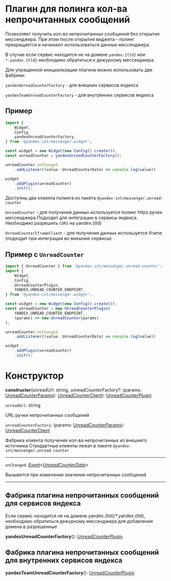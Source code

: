 # Плагин для полинга кол-ва непрочитанных сообщений

Позвозляет получить кол-во непрочитанных сообщений без открытия мессенджера.
При этом после открытия виджета - полинг прекращается и начинают использоваться данные мессенджера.

В случае если сервис находится не на домене `yandex.{tld}` или `*.yandex.{tld}`
необходимо обратиться к дежурному мессенджера.

Для упращенной инициализации плагина можно использовать две фабрики:

`yandexUnreadCounterFactory` - для внешних сервисов яндекса

`yandexTeamUnreadCounterFactory` - для внутренних сервисов яндекса

## Пример

```ts
import {
    Widget,
    Config,
    yandexUnreadCounterFactory,
} from '@yandex-int/messenger.widget';

const widget = new Widget(new Config().create());
const unreadCounter = yandexUnreadCounterFactory();

unreadCounter.onChanged
    .addListener((value: UnreadCounterData) => console.log(value))

widget
    .addPlugin(unreadCounter)
    .init();
```

Доступны два клиента полинга из пакета `@yandex-int/messenger.unread-counter`

`UnreadCounter` - для получения данных используется полинг https ручки мессенджера
Подходит для интеграции в сервисы яндекса. Необходимо разрешить `CORS` на yandex.{tld}

`UnreadCounterIframeClient` - для получения данных используется iframe
(подходит при интеграции во внешние сервисы)

## Пример с `UnreadCounter`

```ts
import { UnreadCounter } from '@yandex-int/messenger.unread-counter';
import {
    Widget,
    Config,
    UnreadCounterPlugin,
    YANDEX_UNREAD_COUNTER_ENDPOINT,
} from '@yandex-int/messenger.widget';

const widget = new Widget(new Config().create());
const unreadCounter = new UnreadCounterPlugin(
    YANDEX_UNREAD_COUNTER_ENDPOINT,
    (params) => new UnreadCounter(params)
);

unreadCounter.onChanged
    .addListener((value: UnreadCounterData) => console.log(value))

widget
    .addPlugin(unreadCounter)
    .init();
```

# Конструктор

**constructor**(unreadUrl: string, unreadCounterFactory?: (params: [UnreadCounterParams](./interfaces.md#unreadcounterparams)): [UnreadCounterClient](./interfaces.md#unreadcounterclient)): [UnreadCounterPlugin](./interfaces.md#unreadcounterplugin)

`unreadUrl`: string

URL ручки непрочитанных сообщений

`unreadCounterFactory`: (params: [UnreadCounterParams](./interfaces.md#unreadcounterparams)): [UnreadCounterClient](./interfaces.md#unreadcounterclient)

Фабрика клиента получения кол-ва непрочитанных из внешнего источника
Стандартные клиенты лежат в пакете `@yandex-int/messenger.unread-counter`

---

`onChanged`: *[Event](./interfaces.md#event)\<[UnreadCounterData](./interfaces.md#unreadcounterdata)>*

>

Вызывется при изменении значения непрочитанных сообщений

---

## Фабрика плагина непрочитанных сообщений для сервисов яндекса

Если сервис находится не на домене yandex.{tld}/*.yandex.{tld},
необходимо обратиться дежурному мессенджера для добавления домена в разрешенные

**yandexUnreadCounterFactory**(): [UnreadCounterPlugin](./interfaces.md#unreadcounterplugin)

## Фабрика плагина непрочитанных сообщений для внутренних сервисов яндекса

**yandexTeamUnreadCounterFactory**(): [UnreadCounterPlugin](./interfaces.md#unreadcounterplugin)
